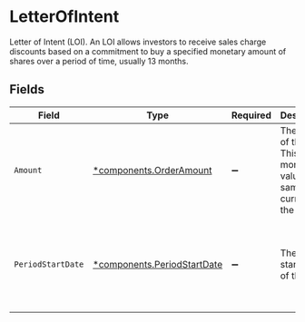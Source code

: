 # LetterOfIntent

Letter of Intent (LOI). An LOI allows investors to receive sales charge discounts based on a commitment to buy a specified monetary amount of shares over a period of time, usually 13 months.


## Fields

| Field                                                                              | Type                                                                               | Required                                                                           | Description                                                                        | Example                                                                            |
| ---------------------------------------------------------------------------------- | ---------------------------------------------------------------------------------- | ---------------------------------------------------------------------------------- | ---------------------------------------------------------------------------------- | ---------------------------------------------------------------------------------- |
| `Amount`                                                                           | [*components.OrderAmount](../../models/components/orderamount.md)                  | :heavy_minus_sign:                                                                 | The amount of the LOI. This is a monetary value in the same currency as the order. | {<br/>"value": "30.57"<br/>}                                                       |
| `PeriodStartDate`                                                                  | [*components.PeriodStartDate](../../models/components/periodstartdate.md)          | :heavy_minus_sign:                                                                 | The period start date of the LOI.                                                  | {<br/>"day": 25,<br/>"month": 4,<br/>"year": 2024<br/>}                            |